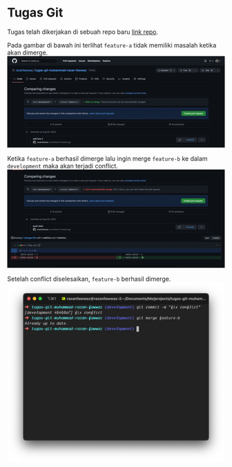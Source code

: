 # Tugas Git

Tugas telah dikerjakan di sebuah repo baru [link repo](https://github.com/razanfawwaz/tugas-git-muhammad-razan-fawwaz).


Pada gambar di bawah ini terlihat `feature-a` tidak memiliki masalah ketika akan dimerge.
![Feature-a](../screenshots/feature-a.jpeg)

Ketika `feature-a` berhasil dimerge lalu ingin merge `feature-b` ke dalam `development` maka akan terjadi conflict.
![Feature-b](../screenshots/feature-b.jpeg)


Setelah conflict diselesaikan, `feature-b` berhasil dimerge.
![Feature-b](../screenshots/merge.jpeg)

